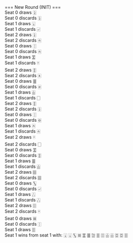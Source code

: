 === New Round (INIT) ===  
Seat 0 draws 🀏  
Seat 0 discards 🀏  
Seat 1 draws 🀇  
Seat 1 discards 🀐  
Seat 2 draws 🀏  
Seat 2 discards 🀂  
Seat 0 draws 🀑  
Seat 0 discards 🀂  
Seat 1 draws 🀝  
Seat 1 discards 🀄  
Seat 2 draws 🀚  
Seat 2 discards 🀀  
Seat 0 draws 🀞  
Seat 0 discards 🀅  
Seat 1 draws 🀖  
Seat 1 discards 🀆  
Seat 2 draws 🀚  
Seat 2 discards 🀏  
Seat 0 draws 🀑  
Seat 0 discards 🀙  
Seat 1 draws 🀂  
Seat 1 discards 🀂  
Seat 2 draws 🀄  
Seat 2 discards 🀆  
Seat 0 draws 🀝  
Seat 0 discards 🀚  
Seat 1 draws 🀞  
Seat 1 discards 🀖  
Seat 2 draws 🀡  
Seat 2 discards 🀡  
Seat 0 draws 🀛  
Seat 0 discards 🀐  
Seat 1 draws 🀒  
Seat 1 discards 🀒  
Seat 2 draws 🀕  
Seat 2 discards 🀄  
Seat 0 draws 🀜  
Seat 0 discards 🀑  
Seat 1 draws 🀘  
Seat 1 wins from seat 1 with: 🀇 🀇 🀛 🀜 🀝 🀞 🀟 🀠 🀕 🀖 🀖 🀗 🀗 🀘
